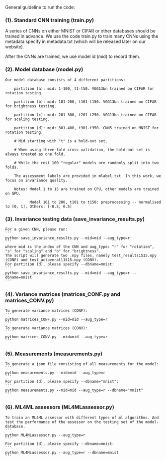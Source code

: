 General guideline to run the code:

### (1). Standard CNN training (train.py)

A series of CNNs on either MNIST or CIFAR or other databases should be trained in advance. We use the code train.py to train many CNNs using the metadata specify in metadata.txt (which will be released later on our website).
    
After the CNNs are trained, we use model id (mid) to record them.


### (2). Model database (model.py)

    Our model database consists of 4 different partitions:
    
	    partition (a): mid: 1-100, t1-t50. VGG13bn trained on CIFAR for rotation testing.
	    
	    partition (b): mid: 101-200, t101-t150. VGG13bn trained on CIFAR for brightness testing.
	    
	    partition (c): mid: 201-300, t201-t250. VGG13bn trained on CIFAR for scaling testing.
	    
	    partition (d): mid: 301-400, t301-t350. CNN5 trained on MNIST for rotation testing.
	    
	    # Mid starting with "t" is a hold-out set. 
	    
	    # When using three-fold cross validation, the hold-out set is always treated as one fold.
	    
	    # While the rest 100 "regular" models are randomly split into two folds.
	    
        The assessment labels are provided in mlabel.txt. In this work, we focus on invariance quality.
	
        Notes: Model 1 to 15 are trained on CPU, other models are trained on GPU.
	
               Model 101 to 200, t101 to t150: preprocessing -- normalised to [0, 1], Others: [-0.5, 0.5]


### (3). Invariance testing data (save_invariance_results.py)
    For a given CNN, please run:
    ```
    python save_invariance_results.py --mid=mid --aug_type=r
    ```
    where mid is the index of the CNN and aug_type: "r" for "rotation", "s" for "scaling" and "b" for "brightness".
    The script will generate two .npy files, namely test_results1515.npy (CONF) and test_actoverall1515.npy (CONV).
    For partition (d), please specify --dbname=mnist:
    ```
    python save_invariance_results.py --mid=mid --aug_type=r --dbname=mnist
    ```


### (4). Variance matrices (matrices_CONF.py and matrices_CONV.py)
    To generate variance matrices (CONF):
    ```
    python matrices_CONF.py --mid=mid --aug_type=r
    ```
    To generate variance matrices (CONV):
    ```
    python matrices_CONV.py --mid=mid --aug_type=r
    ```


### (5). Measurements (measurements.py)
    To generate a json file consisting of all measurements for the model:
    ```
    python measurements.py --mid=mid --aug_type=r
    ```
    For partition (d), please specify --dbname="mnist":
    ```
    python measurements.py --mid=mid --aug_type=r --dbname="mnist"
    ```
    
    
### (6). ML4ML assessors (ML4MLassessor.py)
    To train an ML4ML assessor with different types of ml algorithms. And test the performance of the assessor on the testing set of the model-database.
    ```
    python ML4MLassessor.py --aug_type=r
    ```
    For partition (d), please specify --dbname=mnist:
    ```
    python ML4MLassessor.py --aug_type=r --dbname=mnist
    ```
